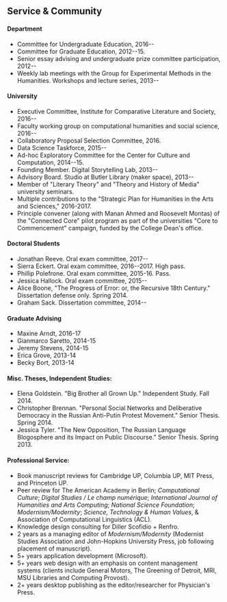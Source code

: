 ## Service & Community

#### Department

- Committee for Undergraduate Education, 2016--
- Committee for Graduate Education, 2012--15.
- Senior essay advising and undergraduate prize committee participation,
  2012--
- Weekly lab meetings with the Group for Experimental Methods in the
  Humanities. Workshops and lecture series, 2013--

#### University

- Executive Committee, Institute for Comparative Literature and Society,
  2016--
- Faculty working group on computational humanities and social science, 2016--
- Collaboratory Proposal Selection Committee, 2016.
- Data Science Taskforce, 2015--
- Ad-hoc Exploratory Committee for the Center for Culture and Computation,
  2014--15.
- Founding Member. Digital Storytelling Lab, 2013--
- Advisory Board. Studio at Butler Library (maker space), 2013--
- Member of "Literary Theory" and "Theory and History of Media" university
  seminars.
- Multiple contributions to the "Strategic Plan for Humanities in the Arts and
  Sciences," 2016-2017.
- Principle convener (along with Manan Ahmed and Roosevelt Montas) of the
  "Connected Core" pilot program as part of the universities "Core to
Commencement" campaign, funded by the College Dean's office.

#### Doctoral Students

- Jonathan Reeve. Oral exam committee, 2017--
- Sierra Eckert. Oral exam committee, 2016--2017. High pass.
- Phillip Polefrone. Oral exam committee, 2015-16. Pass.
- Jessica Hallock. Oral exam committee, 2015--
- Alice Boone, "The Progress of Error: or, the Recursive 18th Century."
  Dissertation defense only. Spring 2014.
- Graham Sack. Dissertation committee, 2014--

#### Graduate Advising

- Maxine Arndt, 2016-17
- Gianmarco Saretto, 2014-15
- Jeremy Stevens, 2014-15
- Erica Grove, 2013-14
- Becky Bort, 2013-14

#### Misc. Theses, Independent Studies:

- Elena Goldstein. "Big Brother all Grown Up." Independent Study. Fall 2014.
- Christopher Brennan. "Personal Social Networks and Deliberative Democracy in
the Russian Anti-Putin Protest Movement." Senior Thesis. Spring 2014.
- Jessica Tyler. "The New Opposition, The Russian Language Blogosphere and its
Impact on Public Discourse." Senior Thesis. Spring 2013.

#### Professional Service:

- Book manuscript reviews for Cambridge UP, Columbia UP, MIT Press, and
  Princeton UP.
- Peer review for The American Academy in Berlin; *Computational Culture*;
  *Digital Studies / Le champ numérique*; *International Journal of Humanities
and Arts Computing*; *National Science Foundation*; *Modernism/Modernity*;
*Science, Technology & Human Values*, & Association of Computational Linguistics
(ACL).
- Knowledge design consulting for Diller Scofidio + Renfro.
- 2 years as a managing editor of *Modernism/Modernity* (Modernist Studies
  Association and John-Hopkins University Press, job following placement of
manuscript).
- 5+ years application development (Microsoft).
- 5+ years web design with an emphasis on content management systems (clients
  include General Motors, The Greening of Detroit, MRI, MSU Libraries and
Computing Provost).
- 2+ years desktop publishing as the editor/researcher for Physician's Press.
